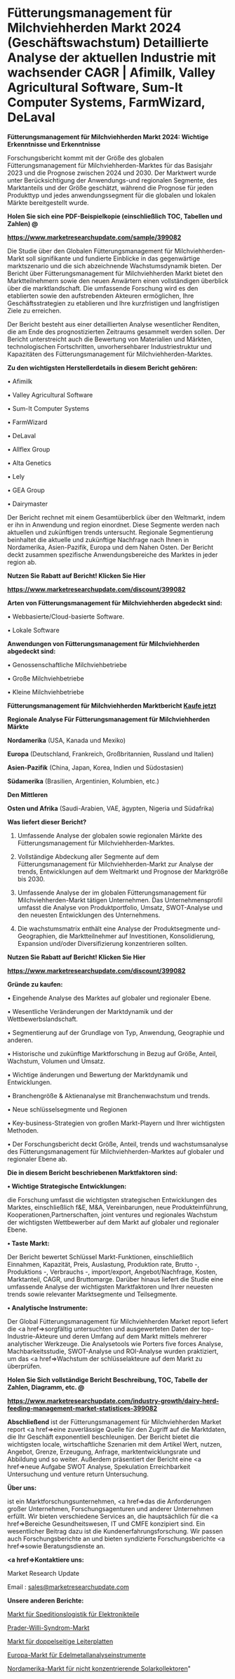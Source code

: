 # Fütterungsmanagement für Milchviehherden Markt 2024 (Geschäftswachstum) Detaillierte Analyse der aktuellen Industrie mit wachsender CAGR | Afimilk, Valley Agricultural Software, Sum-It Computer Systems, FarmWizard, DeLaval

<strong>Fütterungsmanagement für Milchviehherden Markt 2024: Wichtige Erkenntnisse und Erkenntnisse</strong>

Forschungsbericht kommt mit der Größe des globalen Fütterungsmanagement für Milchviehherden-Marktes für das Basisjahr 2023 und die Prognose zwischen 2024 und 2030. Der Marktwert wurde unter Berücksichtigung der Anwendungs-und regionalen Segmente, des Marktanteils und der Größe geschätzt, während die Prognose für jeden Produkttyp und jedes anwendungssegment für die globalen und lokalen Märkte bereitgestellt wurde.



<strong>Holen Sie sich eine PDF-Beispielkopie (einschließlich TOC, Tabellen und Zahlen) @
</strong>

<strong><a href=https://www.marketresearchupdate.com/sample/399082>

<strong>https://www.marketresearchupdate.com/sample/399082</u></font></a></strong></strong>

Die Studie über den Globalen Fütterungsmanagement für Milchviehherden-Markt soll signifikante und fundierte Einblicke in das gegenwärtige marktszenario und die sich abzeichnende Wachstumsdynamik bieten. Der Bericht über Fütterungsmanagement für Milchviehherden Markt bietet den Marktteilnehmern sowie den neuen Anwärtern einen vollständigen überblick über die marktlandschaft. Die umfassende Forschung wird es den etablierten sowie den aufstrebenden Akteuren ermöglichen, Ihre Geschäftsstrategien zu etablieren und Ihre kurzfristigen und langfristigen Ziele zu erreichen.

Der Bericht besteht aus einer detaillierten Analyse wesentlicher Renditen, die am Ende des prognostizierten Zeitraums gesammelt werden sollen. Der Bericht unterstreicht auch die Bewertung von Materialien und Märkten, technologischen Fortschritten, unvorhersehbarer Industriestruktur und Kapazitäten des Fütterungsmanagement für Milchviehherden-Marktes.



<strong>Zu den wichtigsten Herstellerdetails in diesem Bericht gehören:</strong>

• Afimilk

• Valley Agricultural Software

• Sum-It Computer Systems

• FarmWizard

• DeLaval

• Allflex Group

• Alta Genetics

• Lely

• GEA Group

• Dairymaster

Der Bericht rechnet mit einem Gesamtüberblick über den Weltmarkt, indem er ihn in Anwendung und region einordnet. Diese Segmente werden nach aktuellen und zukünftigen trends untersucht. Regionale Segmentierung beinhaltet die aktuelle und zukünftige Nachfrage nach Ihnen in Nordamerika, Asien-Pazifik, Europa und dem Nahen Osten. Der Bericht deckt zusammen spezifische Anwendungsbereiche des Marktes in jeder region ab.



<strong>Nutzen Sie Rabatt auf Bericht! Klicken Sie Hier
</strong>

<strong><a href=https://www.marketresearchupdate.com/discount/399082>https://www.marketresearchupdate.com/discount/399082</b></u></font></strong></a>



<strong>Arten von Fütterungsmanagement für Milchviehherden abgedeckt sind:</strong>

• Webbasierte/Cloud-basierte Software.

• Lokale Software



<strong>Anwendungen von Fütterungsmanagement für Milchviehherden abgedeckt sind:</strong>

• Genossenschaftliche Milchviehbetriebe

• Große Milchviehbetriebe

• Kleine Milchviehbetriebe



<strong>Fütterungsmanagement für Milchviehherden Marktbericht <a href=https://www.marketresearchupdate.com/buynow/399082>Kaufe jetzt</a></strong>



<strong>Regionale Analyse Für Fütterungsmanagement für Milchviehherden Märkte</strong>



<strong>Nordamerika</strong> (USA, Kanada und Mexiko)



<strong>Europa</strong> (Deutschland, Frankreich, Großbritannien, Russland und Italien)



<strong>Asien-Pazifik</strong> (China, Japan, Korea, Indien und Südostasien)



<strong>Südamerika</strong> (Brasilien, Argentinien, Kolumbien, etc.)



<strong>Den Mittleren</strong> 

<strong>Osten und Afrika</strong> (Saudi-Arabien, VAE, ägypten, Nigeria und Südafrika)



<strong>Was liefert dieser Bericht?</strong>

1. Umfassende Analyse der globalen sowie regionalen Märkte des Fütterungsmanagement für Milchviehherden-Marktes.

2. Vollständige Abdeckung aller Segmente auf dem Fütterungsmanagement für Milchviehherden-Markt zur Analyse der trends, Entwicklungen auf dem Weltmarkt und Prognose der Marktgröße bis 2030.

3. Umfassende Analyse der im globalen Fütterungsmanagement für Milchviehherden-Markt tätigen Unternehmen. Das Unternehmensprofil umfasst die Analyse von Produktportfolio, Umsatz, SWOT-Analyse und den neuesten Entwicklungen des Unternehmens.

4. Die wachstumsmatrix enthält eine Analyse der Produktsegmente und-Geographien, die Marktteilnehmer auf Investitionen, Konsolidierung, Expansion und/oder Diversifizierung konzentrieren sollten.



<strong>Nutzen Sie Rabatt auf Bericht! Klicken Sie Hier
</strong>

<strong><a href=https://www.marketresearchupdate.com/discount/399082>https://www.marketresearchupdate.com/discount/399082</b></u></font></strong></a>



<strong>Gründe zu kaufen:</strong>

• Eingehende Analyse des Marktes auf globaler und regionaler Ebene.

• Wesentliche Veränderungen der Marktdynamik und der Wettbewerbslandschaft.

• Segmentierung auf der Grundlage von Typ, Anwendung, Geographie und anderen.

• Historische und zukünftige Marktforschung in Bezug auf Größe, Anteil, Wachstum, Volumen und Umsatz.

• Wichtige änderungen und Bewertung der Marktdynamik und Entwicklungen.

• Branchengröße &amp; Aktienanalyse mit Branchenwachstum und trends.

• Neue schlüsselsegmente und Regionen

• Key-business-Strategien von großen Markt-Playern und Ihrer wichtigsten Methoden.

• Der Forschungsbericht deckt Größe, Anteil, trends und wachstumsanalyse des Fütterungsmanagement für Milchviehherden-Marktes auf globaler und regionaler Ebene ab.



<strong>Die in diesem Bericht beschriebenen Marktfaktoren sind:</strong>



<strong>• Wichtige Strategische Entwicklungen:</strong>

die Forschung umfasst die wichtigsten strategischen Entwicklungen des Marktes, einschließlich f&amp;E, M&amp;A, Vereinbarungen, neue Produkteinführung, Kooperationen,Partnerschaften, joint ventures und regionales Wachstum der wichtigsten Wettbewerber auf dem Markt auf globaler und regionaler Ebene.



<strong>• Taste Markt:</strong>

Der Bericht bewertet Schlüssel Markt-Funktionen, einschließlich Einnahmen, Kapazität, Preis, Auslastung, Produktion rate, Brutto -, Produktions -, Verbrauchs -, import/export, Angebot/Nachfrage, Kosten, Marktanteil, CAGR, und Bruttomarge. Darüber hinaus liefert die Studie eine umfassende Analyse der wichtigsten Marktfaktoren und Ihrer neuesten trends sowie relevanter Marktsegmente und Teilsegmente.



<strong>• Analytische Instrumente:</strong>

Der Global Fütterungsmanagement für Milchviehherden Market report liefert die <a href=>sorgf</a>ältig untersuchten und ausgewerteten Daten der top-Industrie-Akteure und deren Umfang auf dem Markt mittels mehrerer analytischer Werkzeuge. Die Analysetools wie Porters five forces Analyse, Machbarkeitsstudie, SWOT-Analyse und ROI-Analyse wurden praktiziert, um das <a href=>Wachstum</a> der schlüsselakteure auf dem Markt zu überprüfen.



<strong>Holen Sie Sich vollständige Bericht Beschreibung, TOC, Tabelle der Zahlen, Diagramm, etc. @ </strong>

<strong><a href=https://www.marketresearchupdate.com/industry-growth/dairy-herd-feeding-management-market-statistices-399082>https://www.marketresearchupdate.com/industry-growth/dairy-herd-feeding-management-market-statistices-399082</a></font></strong>



<strong>Abschließend</strong> ist der Fütterungsmanagement für Milchviehherden Market report <a href=>eine</a> zuverlässige Quelle für den Zugriff auf die Marktdaten, die Ihr Geschäft exponentiell beschleunigen. Der Bericht bietet die wichtigsten locale, wirtschaftliche Szenarien mit dem Artikel Wert, nutzen, Angebot, Grenze, Erzeugung, Anfrage, marktentwicklungsrate und Abbildung und so weiter. Außerdem präsentiert der Bericht eine <a href=>neue</a> Aufgabe SWOT Analyse, Spekulation Erreichbarkeit Untersuchung und venture return Untersuchung.



<strong>Über uns:</strong>

 ist ein Marktforschungsunternehmen, <a href=>das</a> die Anforderungen großer Unternehmen, Forschungsagenturen und anderer Unternehmen erfüllt. Wir bieten verschiedene Services an, die hauptsächlich für die <a href=>Bereiche</a> Gesundheitswesen, IT und CMFE konzipiert sind. Ein wesentlicher Beitrag dazu ist die Kundenerfahrungsforschung. Wir passen auch Forschungsberichte an und bieten syndizierte Forschungsberichte <a href=>sowie</a> Beratungsdienste an.



<strong><a href=>Kontaktiere uns:</a></strong>

Market Research Update

Email : sales@marketresearchupdate.com



<strong>Unsere anderen Berichte:</strong>

<a href=https://www.linkedin.com/pulse/electronics-parts-forward-logistics-market-2023-2029>Markt für Speditionslogistik für Elektronikteile</a>

<a href=https://www.linkedin.com/pulse/prader-willi-syndrome-market-size-trends-consumption-future>Prader-Willi-Syndrom-Markt</a>

<a href=https://www.linkedin.com/pulse/double-sided-printed-circuit-board-market-sizing-up-anticipating>Markt für doppelseitige Leiterplatten</a>

<a href=https://www.linkedin.com/pulse/europe-precious-metals-analysis-instrument-market>Europa-Markt für Edelmetallanalyseinstrumente</a>

<a href=https://www.linkedin.com/pulse/north-america-non-concentrating-solar-collectors-market>Nordamerika-Markt für nicht konzentrierende Solarkollektoren</a>"
